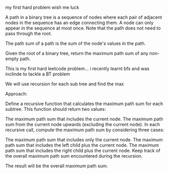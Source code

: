 my first hard problem wish me luck 


A path in a binary tree is a sequence of nodes where each pair of adjacent nodes in the sequence has an edge connecting them. A node can only appear in the sequence at most once. Note that the path does not need to pass through the root.

The path sum of a path is the sum of the node's values in the path.

Given the root of a binary tree, return the maximum path sum of any non-empty path.


This is my first hard leetcode problem... i recently learnt bfs and was inclinde to tackle a BT problem 


We will use recursion for each sub tree and find the max 

Approach:

Define a recursive function that calculates the maximum path sum for each subtree. This function should return two values:

The maximum path sum that includes the current node.
The maximum path sum from the current node upwards (excluding the current node).
In each recursive call, compute the maximum path sum by considering three cases:

The maximum path sum that includes only the current node.
The maximum path sum that includes the left child plus the current node.
The maximum path sum that includes the right child plus the current node.
Keep track of the overall maximum path sum encountered during the recursion.

The result will be the overall maximum path sum.

